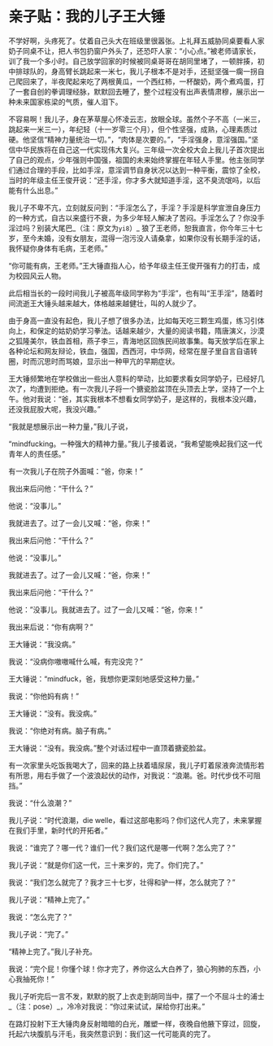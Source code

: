 # 亲子贴：我的儿子王大锤

不学好啊，头疼死了。仗着自己头大在班级里很嚣张。上礼拜五威胁同桌要看人家奶子同桌不让，把人书包扔窗户外头了，还恐吓人家：“小心点。”被老师请家长，训了我一个多小时。自己放学回家的时候被同桌哥哥在胡同里堵了，一顿胖揍，初中排球队的，身高臂长跳起来一米七，我儿子根本不是对手，还挺坚强一瘸一拐自己爬回来了，半夜爬起来吃了两根黄瓜，一个西红柿，一杯酸奶，两个煮鸡蛋，打了一套自创的拳调理经脉，默默回去睡了，整个过程没有出声表情肃穆，展示出一种未来国家栋梁的气质，催人泪下。

不容易啊！我儿子，身在茅草屋心怀凌云志，放眼全球。虽然个子不高（一米三，跳起来一米三一），年纪轻（十一岁零三个月），但个性坚强，成熟，心理素质过硬。他坚信“精神力量统治一切。”，“肉体是次要的。”，“手淫强身，意淫强国。”坚信中华民族将在自己这一代实现伟大复兴。三年级一次全校大会上我儿子首次提出了自己的观点，少年强则中国强，祖国的未来始终掌握在年轻人手里。他主张同学们通过合理的手段，比如手淫，意淫调节自身状况以达到一种平衡，震惊了全校，当时的年级主任王俊开说：“还手淫，你才多大就知道手淫，这不臭流氓吗，以后能有什么出息。”

我儿子不卑不亢，立刻就反问到：“手淫怎么了，手淫？手淫是科学宣泄自身压力的一种方式，自古以来盛行不衰，为多少年轻人解决了苦闷。手淫怎么了？你没手淫过吗？别装大尾巴_（注：原文为`yi8`）_ 狼了王老师，恕我直言，你今年三十七岁，至今未婚，没有女朋友，混得一泡污没人请桑拿，如果你没有长期手淫的话，我怀疑你身体有毛病，王老师。”

“你可能有病，王老师。”王大锤直指人心，给予年级主任王俊开强有力的打击，成为校园风云人物。

此后相当长的一段时间我儿子被高年级同学称为“手淫”，也有叫“王手淫”，随着时间流逝王大锤头越来越大，体格越来越健壮，叫的人就少了。

由于身高一直没有起色，我儿子想了很多办法，比如每天吃三颗生鸡蛋，练习引体向上，和保定的姑奶奶学习拳法。话越来越少，大量的阅读书籍，隋唐演义，沙漠之狐隆美尔，铁血首相，燕子李三，青海地区回族民间故事集。每天放学后在家上各种论坛和网友辩论，铁血，强国，西西河，中华网，经常在屋子里自言自语转圈，时而沉思时而骂娘，显示出一种甲亢的早期症状。

王大锤频繁地在学校做出一些出人意料的举动，比如要求看女同学奶子，已经好几次了，均遭到拒绝。有一次我儿子将一个搪瓷脸盆顶在头顶去上学，坚持了一个上午。他对我说：“爸，其实我根本不想看女同学奶子，是这样的，我根本没兴趣，还没我屁股大呢，我没兴趣。”

“我就是想展示出一种力量，”我儿子说，

“mindfucking。一种强大的精神力量。”我儿子接着说，“我希望能唤起我们这一代青年人的责任感。”

有一次我儿子在院子外面喊：“爸，你来！”

我出来后问他：“干什么？”

他说：“没事儿。”

我就进去了。过了一会儿又喊：“爸，你来！”

我出来后问他：“干什么？”

他说：“没事儿。”

我就进去了。过了一会儿又喊：“爸，你来！”

我出来后问他：“干什么？”

他说：”没事儿。我就进去了。过了一会儿又喊：“爸，你来！”

我出来后说：“你有病啊？”

王大锤说：“我没病。”

我说：“没病你嗷嗷喊什么喊，有完没完？”

王大锤说：“mindfuck，爸，我想你更深刻地感受这种力量。”

我说：“你他妈有病！”

王大锤说：“没有。我没病。”

我说：“你绝对有病。脑子有病。”

王大锤说：“没有。我没病。”整个对话过程中一直顶着搪瓷脸盆。

有一次家里头吃饭我喝大了，回来的路上扶着墙尿尿，我儿子盯着尿液奔流情形若有所思，用右手做了一个波浪起伏的动作，对我说：“浪潮。爸。时代步伐不可阻挡。”

我说：“什么浪潮？”

我儿子说：“时代浪潮，die welle，看过这部电影吗？你们这代人完了，未来掌握在我们手里，新时代的开拓者。”

我说：“谁完了？哪一代？谁们一代？我们这代是哪一代啊？怎么完了？”

我儿子说：“就是你们这一代，三十来岁的，完了。你们完了。”

我说：“我们怎么就完了？我才三十七岁，壮得和驴一样，怎么就完了？”

我儿子说：“精神上完了。”

我说：“怎么完了？”

我儿子说：“完了。”

“精神上完了。”我儿子补充。

我说：“完个屁！你懂个球！你才完了，养你这么大白养了，狼心狗肺的东西，小心我抽死你！”

我儿子听完后一言不发，默默的脱了上衣走到胡同当中，摆了一个不屈斗士的浦士_（注：pose）_，冷冷对我说：“你过来试试，屎给你打出来。”

在路灯投射下王大锤肉身反射暗暗的白光，雕塑一样，夜晚自他腋下穿过，回旋，托起六块腹肌与汗毛，我突然意识到：我们这一代可能真的完了。

